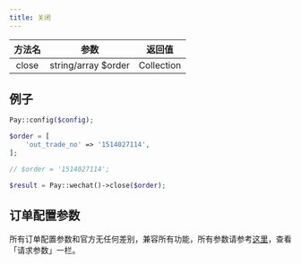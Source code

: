 ```yaml
---
title: 关闭
---
```


| 方法名 | 参数 | 返回值 |
| :---: | :---: | :---: |
| close | string/array $order | Collection |

## 例子

```php
Pay::config($config);

$order = [
    'out_trade_no' => '1514027114',
];

// $order = '1514027114';

$result = Pay::wechat()->close($order);
```


## 订单配置参数

所有订单配置参数和官方无任何差别，兼容所有功能，所有参数请参考[这里](https://pay.weixin.qq.com/wiki/doc/apiv3/apis/chapter3_1_3.shtml)，查看「请求参数」一栏。
